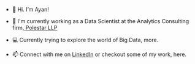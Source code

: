 - 👋 Hi. I’m Ayan!
 
- &#128188; I'm currently working as a Data Scientist at the Analytics Consulting firm,<a href='https://www.polestarllp.com/'> Polestar LLP </a>

- &#128187; Currently trying to explore the world of Big Data, more.

- 📫 Connect with me on  <a href="https://www.linkedin.com/in/ayan-s-57850a19b/">LinkedIn</a> or checkout some of my work, here.






<!---
ayanatherate/ayanatherate is a ✨ special ✨ repository because its `README.md` (this file) appears on your GitHub profile.
You can click the Preview link to take a look at your changes.
--->
